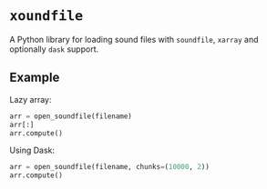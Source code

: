# `xoundfile`

A Python library for loading sound files with `soundfile`, `xarray` and optionally `dask` support.

## Example

Lazy array:

```py
arr = open_soundfile(filename)
arr[:]
arr.compute()

```

Using Dask:

```py
arr = open_soundfile(filename, chunks=(10000, 2))
arr.compute()
```
